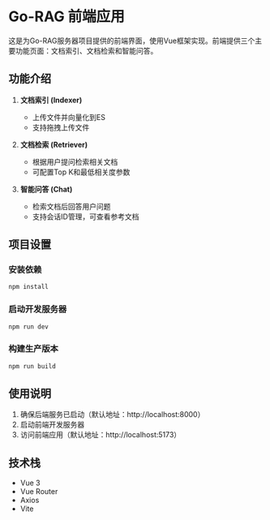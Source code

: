 # Go-RAG 前端应用

这是为Go-RAG服务器项目提供的前端界面，使用Vue框架实现。前端提供三个主要功能页面：文档索引、文档检索和智能问答。

## 功能介绍

1. **文档索引 (Indexer)**
   - 上传文件并向量化到ES
   - 支持拖拽上传文件

2. **文档检索 (Retriever)**
   - 根据用户提问检索相关文档
   - 可配置Top K和最低相关度参数

3. **智能问答 (Chat)**
   - 检索文档后回答用户问题
   - 支持会话ID管理，可查看参考文档

## 项目设置

### 安装依赖
```bash
npm install
```

### 启动开发服务器
```bash
npm run dev
```

### 构建生产版本
```bash
npm run build
```

## 使用说明

1. 确保后端服务已启动（默认地址：http://localhost:8000）
2. 启动前端开发服务器
3. 访问前端应用（默认地址：http://localhost:5173）

## 技术栈

- Vue 3
- Vue Router
- Axios
- Vite
